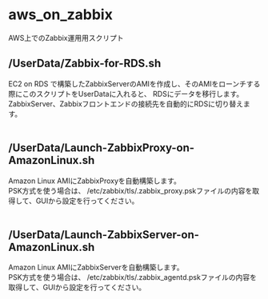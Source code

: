 # aws_on_zabbix
AWS上でのZabbix運用用スクリプト
</br>
## /UserData/Zabbix-for-RDS.sh
EC2 on RDS で構築したZabbixServerのAMIを作成し、そのAMIをローンチする際にこのスクリプトをUserDataに入れると、
RDSにデータを移行します。  
ZabbixServer、Zabbixフロントエンドの接続先を自動的にRDSに切り替えます。</br>
</br>
## /UserData/Launch-ZabbixProxy-on-AmazonLinux.sh
Amazon Linux AMIにZabbixProxyを自動構築します。</br>
PSK方式を使う場合は、
/etc/zabbix/tls/.zabbix_proxy.pskファイルの内容を取得して、GUIから設定を行ってください。</br>
</br>
## /UserData/Launch-ZabbixServer-on-AmazonLinux.sh
Amazon Linux AMIにZabbixServerを自動構築します。</br>
PSK方式を使う場合は、
/etc/zabbix/tls/.zabbix_agentd.pskファイルの内容を取得して、GUIから設定を行ってください。</br>
</br>

